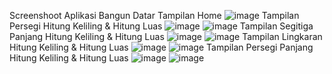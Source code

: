 Screenshoot Aplikasi Bangun Datar
Tampilan Home
![image](https://github.com/Ibrazaa/Bangun_Datar/assets/115200230/5e45b58f-e7c2-473a-b64a-2f9f01536eda)
Tampilan Persegi Hitung Keliling & Hitung Luas
![image](https://github.com/Ibrazaa/Bangun_Datar/assets/115200230/4ebc3188-fac1-46fa-8568-28637372b129)
![image](https://github.com/Ibrazaa/Bangun_Datar/assets/115200230/c763be2c-0723-41ac-b65f-cb420ade0dce)
Tampilan Segitiga Panjang Hitung Keliling & Hitung Luas
![image](https://github.com/Ibrazaa/Bangun_Datar/assets/115200230/f9b8e802-9d8d-483c-a0d5-f431c3607b85)
![image](https://github.com/Ibrazaa/Bangun_Datar/assets/115200230/8f6ade9c-46c9-416b-9664-b0dc7ad5ea99)
Tampilan Lingkaran Hitung Keliling & Hitung Luas
![image](https://github.com/Ibrazaa/Bangun_Datar/assets/115200230/7e354aae-ada6-4581-bd5c-140cb97f7d87)
![image](https://github.com/Ibrazaa/Bangun_Datar/assets/115200230/a29c995e-eb8c-4158-adf0-b1654e70a552)
Tampilan Persegi Panjang Hitung Keliling & Hitung Luas
![image](https://github.com/Ibrazaa/Bangun_Datar/assets/115200230/ec7ddf40-716c-4157-ad0a-276ad3868c41)
![image](https://github.com/Ibrazaa/Bangun_Datar/assets/115200230/ab1a1bae-d245-463e-bd8e-5d885954a156)
